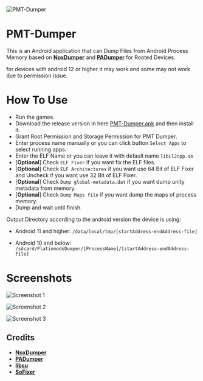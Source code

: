 <p align="left"> <img src="https://komarev.com/ghpvc/?username=PMT-Dumper&label=Total%20views&color=0e75b6&style=flat" alt="PMT-Dumper" /> </p>

# PMT-Dumper
This is an Android application that can Dump Files from Android Process Memory based on [**NoxDumper**](https://github.com/zeroKilo/NoxDumper) and [**PADumper**](https://github.com/BryanGIG/PADumper) for Rooted Devices.

for devices with android 12 or higher it may work and some may not work due to permission issue.

# How To Use
- Run the games.
- Download the release version in here [PMT-Dumper.apk](https://github.com/MikaCybertron/PMT-Dumper/releases) and then install it.
- Grant Root Permission and Storage Permission for PMT Dumper.
- Enter process name manually or you can click button `Select Apps` to select running apps.
- Enter the ELF Name or you can leave it with default name `libil2cpp.so`
- [**Optional**] Check `ELF Fixer` if you want fix the ELF files.
- [**Optional**] Check `ELF Architectures` if you want use 64 Bit of ELF Fixer and Uncheck if you want use 32 Bit of ELF Fixer.
- [**Optional**] Check `Dump global-metadata.dat` if you want dump unity metadata from memory.
- [**Optional**] Check `Dump Maps file` if you want dump the maps of process memory.
- Dump and wait until finish.

Output Directory according to the android version the device is using:
- Android 11 and higher: `/data/local/tmp/[startAddress-endAddress-file]`

- Android 10 and below: `/sdcard/PlatinmodsDumper/[ProcessName]/[startAddress-endAddress-file]`

# Screenshots
![Screenshot 1](https://i.imgur.com/zKW8apA.png)

![Screenshot 2](https://i.imgur.com/h9P9GnQ.png)

![Screenshot 3](https://i.imgur.com/BLYDI6j.png)


## Credits
- [**NoxDumper**](https://github.com/zeroKilo/NoxDumper)
- [**PADumper**](https://github.com/BryanGIG/PADumper)
- [**libsu**](https://github.com/topjohnwu/libsu)
- [**SoFixer**](https://github.com/F8LEFT/SoFixer)
